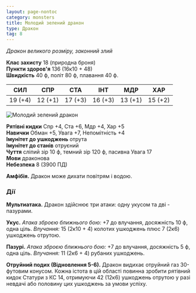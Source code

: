 ```yaml
---
layout: page-nontoc
category: monsters
title: Молодий зелений дракон
type: Дракон
tag: 8
---
```


_Дракон великого розміру, законний злий_

**Клас захисту** 18 (природна броня)    
**Пункти здоров'я** 136 (16к10 + 48)    
**Швидкість** 40 ф, політ 80 ф, плавання 40 ф.

| СИЛ     | СПР     | СТА     | ІНТ     | МДР     | ХАР     |
| ------- | ------- | ------- | ------- | ------- | ------- |
| 19 (+4) | 12 (+1) | 17 (+3) | 16 (+3) | 13 (+1) | 15 (+2) |

![Молодий зелений дракон](https://www.dndbeyond.com/avatars/thumbnails/30782/387/1000/1000/638061960699154944.png)

**Рятівні кидки** Спр +4, Ста +6, Мдр +4, Хар +5    
**Навички** Обман +5, Увага +7, Непомітність +4    
**Імунітет до ушкоджень** отрута    
**Імунітет до станів** отруєний    
**Чуття** сліпий зір 10 ф, темний зір 120 ф, пасивна Увага 17    
**Мови** драконова    
**Небезпека** 8 (3900 ПД)

**Амфібія.** Дракон може дихати повітрям і водою.

### Дії
**Мультиатака.** Дракон здійснює три атаки: одну укусом та дві - пазурами.    

**Укус.** _Атака зброєю ближнього бою:_ +7 до влучання, досяжність 10 ф, одна ціль. _Влучання:_ 15 (2к10 + 4) колотих ушкоджень плюс 7 (2к6) ушкоджень отрутою.    

**Пазурі.** _Атака зброєю ближнього бою:_ +7 до влучання, досяжність 5 ф, одна ціль. _Влучання:_ 11 (2к6 + 4) рубаних ушкоджень.    

**Отруйний подих (Відновлення 5-6).** Дракон видихає отруйний газ 30-футовим конусом. Кожна істота в цій області повинна зробити рятівний кидок Статури з КС 14, отримуючи 42 (12к6) ушкоджень отрутою у разі невдачі або половину цих ушкоджень за умови успіху.

